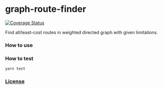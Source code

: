 # graph-route-finder

[![Coverage Status](https://coveralls.io/repos/github/CCharlieLi/graph-route-finder/badge.svg?branch=main)](https://coveralls.io/github/CCharlieLi/graph-route-finder?branch=main)

Find all/least-cost routes in weighted directed graph with given limitations.

### How to use


### How to test

```bash
yarn test
```

### [License]()